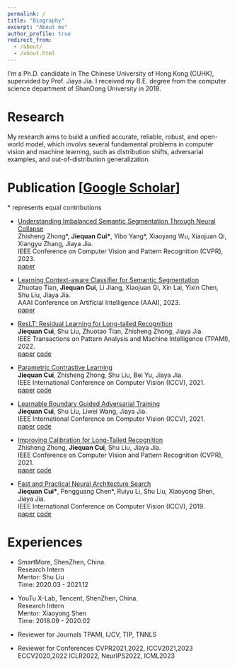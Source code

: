 ```yaml
---
permalink: /
title: "Biography"
excerpt: "About me"
author_profile: true
redirect_from: 
  - /about/
  - /about.html
---
```


I'm a Ph.D. candidate in The Chinese University of Hong Kong (CUHK), supervided by Prof. Jiaya Jia. I received my B.E. degree from the computer science department of ShanDong University in 2018.



Research
======
My research aims to build a unified accurate, reliable, robust, and open-world model, which involvs several fundamental problems in computer vision and machine learning, such as distribution shifts, adversarial examples, and out-of-distribution generalization.

Publication \[[Google Scholar](https://scholar.google.com/citations?user=KbXLN2AAAAAJ&hl=zh-CN)\]
======
\* represents equal contributions   

* [Understanding Imbalanced Semantic Segmentation Through Neural Collapse](https://arxiv.org/pdf/2301.01100)    
  Zhisheng Zhong\*, **Jiequan Cui\***, Yibo Yang\*, Xiaoyang Wu, Xiaojuan Qi, Xiangyu Zhang, Jiaya Jia.     
  IEEE Conference on Computer Vision and Pattern Recognition (CVPR), 2023.     
  [paper](https://arxiv.org/pdf/2301.01100)    

* [Learning Context-aware Classifier for Semantic Segmentation](https://jiaya.me/papers/Zhuotao_AAAI_2022.pdf)    
  Zhuotao Tian, **Jiequan Cui**, Li Jiang, Xiaojuan Qi, Xin Lai, Yixin Chen, Shu Liu, Jiaya Jia.    
  AAAI Conference on Artificial Intelligence (AAAI), 2023.    
  [paper](https://jiaya.me/papers/Zhuotao_AAAI_2022.pdf)   

* [ResLT: Residual Learning for Long-tailed Recognition](https://arxiv.org/pdf/2101.10633.pdf)     
  **Jiequan Cui**, Shu Liu, Zhuotao Tian, Zhisheng Zhong, Jiaya Jia.     
  IEEE Transactions on Pattern Analysis and Machine Intelligence (TPAMI), 2022.    
  [paper](https://arxiv.org/pdf/2101.10633.pdf) [code](https://github.com/jiequancui/ResLT)     

* [Parametric Contrastive Learning](https://arxiv.org/pdf/2107.12028.pdf)       
   **Jiequan Cui**, Zhisheng Zhong, Shu Liu, Bei Yu, Jiaya Jia.        
   IEEE International Conference on Computer Vision (ICCV), 2021.        
   [paper](https://arxiv.org/pdf/2107.12028.pdf) [code](https://github.com/jiequancui/Parametric-Contrastive-Learning)      

* [Learnable Boundary Guided Adversarial Training](https://arxiv.org/pdf/2011.11164.pdf)       
   **Jiequan Cui**, Shu Liu, Liwei Wang, Jiaya Jia.       
   IEEE International Conference on Computer Vision (ICCV), 2021.      
   [paper](https://arxiv.org/pdf/2011.11164.pdf) [code](https://github.com/jiequancui/LBGAT)      

* [Improving Calibration for Long-Tailed Recognition](https://openaccess.thecvf.com/content/CVPR2021/papers/Zhong_Improving_Calibration_for_Long-Tailed_Recognition_CVPR_2021_paper.pdf)      
   Zhisheng Zhong, **Jiequan Cui**, Shu Liu, Jiaya Jia.       
   IEEE Conference on Computer Vision and Pattern Recognition (CVPR), 2021.      
   [paper](https://openaccess.thecvf.com/content/CVPR2021/papers/Zhong_Improving_Calibration_for_Long-Tailed_Recognition_CVPR_2021_paper.pdf) [code](https://github.com/Jia-Research-Lab/MiSLAS)      

* [Fast and Practical Neural Architecture Search](https://openaccess.thecvf.com/content_ICCV_2019/papers/Cui_Fast_and_Practical_Neural_Architecture_Search_ICCV_2019_paper.pdf)     
  **Jiequan Cui\***, Pengguang Chen\*, Ruiyu Li, Shu Liu, Xiaoyong Shen, Jiaya Jia.     
  IEEE International Conference on Computer Vision (ICCV), 2019.     
  [paper](https://openaccess.thecvf.com/content_ICCV_2019/papers/Cui_Fast_and_Practical_Neural_Architecture_Search_ICCV_2019_paper.pdf) [code](https://github.com/jiequancui/FPNASNet)     

Experiences 
======
* SmartMore, ShenZhen, China.  
  Research Intern   
  Mentor: Shu Liu   
  Time: 2020.03 - 2021.12  

* YouTu X-Lab, Tencent, ShenZhen, China.   
  Research Intern  
  Mentor: Xiaoyong Shen  
  Time: 2018.09 - 2020.02  

* Reviewer for Journals
  TPAMI,
  IJCV,
  TIP,
  TNNLS
* Reviewer for Conferences
  CVPR2021,2022, 
  ICCV2021,2023
  ECCV2020,2022 
  ICLR2022,
  NeurIPS2022, 
  ICML2023

